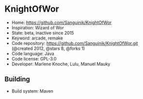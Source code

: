 # KnightOfWor

- Home: https://github.com/Sanguinik/KnightOfWor
- Inspiration: Wizard of Wor
- State: beta, inactive since 2015
- Keyword: arcade, remake
- Code repository: https://github.com/Sanguinik/KnightOfWor.git (@created 2012, @stars 8, @forks 1)
- Code language: Java
- Code license: GPL-3.0
- Developer: Marlene Knoche, Lulu, Manuel Mauky

## Building

- Build system: Maven

